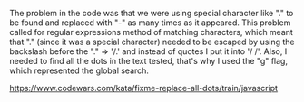 
The problem in the code was that we were using special character like "." to be found and replaced with "-" as many times as it appeared. This problem called for regular expressions method of matching characters, which meant that  "." (since it was a special character) needed to be escaped by using the backslash before the "." => '/.'  and instead of quotes I put it into '/ /'. Also, I needed to find all the dots in the text tested, that's why I used the "g" flag, which represented the global search.


https://www.codewars.com/kata/fixme-replace-all-dots/train/javascript